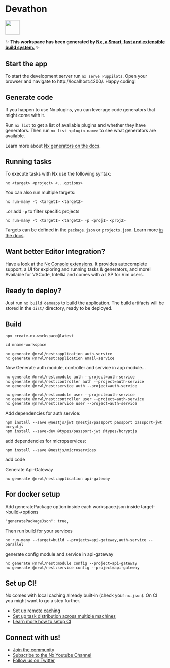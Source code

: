 # Devathon

<a alt="Nx logo" href="https://nx.dev" target="_blank" rel="noreferrer"><img src="https://raw.githubusercontent.com/nrwl/nx/master/images/nx-logo.png" width="45"></a>

✨ **This workspace has been generated by [Nx, a Smart, fast and extensible build system.](https://nx.dev)** ✨


## Start the app

To start the development server run `nx serve Puppilots`. Open your browser and navigate to http://localhost:4200/. Happy coding!


## Generate code

If you happen to use Nx plugins, you can leverage code generators that might come with it.

Run `nx list` to get a list of available plugins and whether they have generators. Then run `nx list <plugin-name>` to see what generators are available.

Learn more about [Nx generators on the docs](https://nx.dev/plugin-features/use-code-generators).

## Running tasks

To execute tasks with Nx use the following syntax:

```
nx <target> <project> <...options>
```

You can also run multiple targets:

```
nx run-many -t <target1> <target2>
```

..or add `-p` to filter specific projects

```
nx run-many -t <target1> <target2> -p <proj1> <proj2>
```

Targets can be defined in the `package.json` or `projects.json`. Learn more [in the docs](https://nx.dev/core-features/run-tasks).

## Want better Editor Integration?

Have a look at the [Nx Console extensions](https://nx.dev/nx-console). It provides autocomplete support, a UI for exploring and running tasks & generators, and more! Available for VSCode, IntelliJ and comes with a LSP for Vim users.

## Ready to deploy?

Just run `nx build demoapp` to build the application. The build artifacts will be stored in the `dist/` directory, ready to be deployed.


## Build

```
npx create-nx-workspace@latest
```

```
cd mname-workspace
```

```
nx generate @nrwl/nest:application auth-service
nx generate @nrwl/nest:application email-service
```

Now Generate auth module, controller and service in app module...
```
nx generate @nrwl/nest:module auth --project=auth-service
nx generate @nrwl/nest:controller auth --project=auth-service
nx generate @nrwl/nest:service auth --project=auth-service

nx generate @nrwl/nest:module user --project=auth-service
nx generate @nrwl/nest:controller user --project=auth-service
nx generate @nrwl/nest:service user --project=auth-service
```



Add dependencies for auth service:

```
npm install --save @nestjs/jwt @nestjs/passport passport passport-jwt bcryptjs
npm install --save-dev @types/passport-jwt @types/bcryptjs
```

add dependencies for micropservices:

```
npm install --save @nestjs/microservices 
```

add code

Generate Api-Gateway

```
nx generate @nrwl/nest:application api-gateway
```

## For docker setup

Add generatePackage option inside each workspace.json inside target->build->options

```
"generatePackageJson": true,
```

Then run build for your services

```
nx run-many --target=build --projects=api-gateway,auth-service --parallel
```



generate config module and service in api-gateway

```
nx generate @nrwl/nest:module config --project=api-gateway
nx generate @nrwl/nest:service config --project=api-gateway
```


## Set up CI!

Nx comes with local caching already built-in (check your `nx.json`). On CI you might want to go a step further.

- [Set up remote caching](https://nx.dev/core-features/share-your-cache)
- [Set up task distribution across multiple machines](https://nx.dev/core-features/distribute-task-execution)
- [Learn more how to setup CI](https://nx.dev/recipes/ci)

## Connect with us!

- [Join the community](https://nx.dev/community)
- [Subscribe to the Nx Youtube Channel](https://www.youtube.com/@nxdevtools)
- [Follow us on Twitter](https://twitter.com/nxdevtools)
